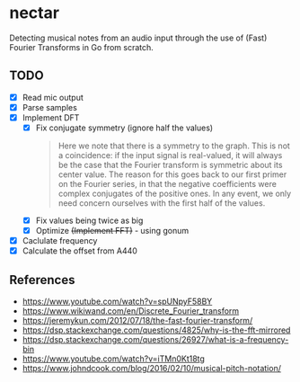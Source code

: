 # nectar

Detecting musical notes from an audio input through the use of (Fast) Fourier Transforms in Go from scratch.

## TODO

- [x] Read mic output
- [x] Parse samples
- [x] Implement DFT
    - [x] Fix conjugate symmetry (ignore half the values)
        > Here we note that there is a symmetry to the graph. This is not a coincidence: if the input signal is real-valued, it will always be the case that the Fourier transform is symmetric about its center value. The reason for this goes back to our first primer on the Fourier series, in that the negative coefficients were complex conjugates of the positive ones. In any event, we only need concern ourselves with the first half of the values.
    - [x] Fix values being twice as big
    - [x] Optimize ~~(Implement FFT)~~ - using gonum
- [x] Caclulate frequency
- [x] Calculate the offset from A440

## References

- <https://www.youtube.com/watch?v=spUNpyF58BY>
- <https://www.wikiwand.com/en/Discrete_Fourier_transform>
- <https://jeremykun.com/2012/07/18/the-fast-fourier-transform/>
- <https://dsp.stackexchange.com/questions/4825/why-is-the-fft-mirrored>
- <https://dsp.stackexchange.com/questions/26927/what-is-a-frequency-bin>
- <https://www.youtube.com/watch?v=iTMn0Kt18tg>
- <https://www.johndcook.com/blog/2016/02/10/musical-pitch-notation/>

